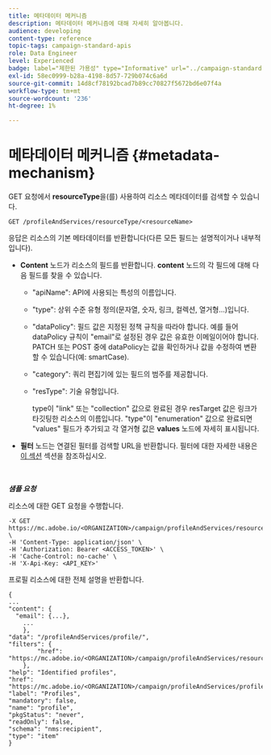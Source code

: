 ```yaml
---
title: 메타데이터 메커니즘
description: 메타데이터 메커니즘에 대해 자세히 알아봅니다.
audience: developing
content-type: reference
topic-tags: campaign-standard-apis
role: Data Engineer
level: Experienced
badge: label="제한된 가용성" type="Informative" url="../campaign-standard-migration-home.md" tooltip="마이그레이션된 사용자 Campaign Standard으로 제한됨"
exl-id: 58ec0999-b28a-4198-8d57-729b074c6a6d
source-git-commit: 14d8cf78192bcad7b89cc70827f5672bd6e07f4a
workflow-type: tm+mt
source-wordcount: '236'
ht-degree: 1%

---
```


# 메타데이터 메커니즘 {#metadata-mechanism}

GET 요청에서 **resourceType**&#x200B;을(를) 사용하여 리소스 메타데이터를 검색할 수 있습니다.

`GET /profileAndServices/resourceType/<resourceName>`

응답은 리소스의 기본 메타데이터를 반환합니다(다른 모든 필드는 설명적이거나 내부적입니다).

* **Content** 노드가 리소스의 필드를 반환합니다. **content** 노드의 각 필드에 대해 다음 필드를 찾을 수 있습니다.

   * &quot;apiName&quot;: API에 사용되는 특성의 이름입니다.
   * &quot;type&quot;: 상위 수준 유형 정의(문자열, 숫자, 링크, 컬렉션, 열거형...)입니다.
   * &quot;dataPolicy&quot;: 필드 값은 지정된 정책 규칙을 따라야 합니다. 예를 들어 dataPolicy 규칙이 &quot;email&quot;로 설정된 경우 값은 유효한 이메일이어야 합니다. PATCH 또는 POST 중에 dataPolicy는 값을 확인하거나 값을 수정하여 변환할 수 있습니다(예: smartCase).
   * &quot;category&quot;: 쿼리 편집기에 있는 필드의 범주를 제공합니다.
   * &quot;resType&quot;: 기술 유형입니다.

     type이 &quot;link&quot; 또는 &quot;collection&quot; 값으로 완료된 경우 resTarget 값은 링크가 타깃팅한 리소스의 이름입니다.
&quot;type&quot;이 &quot;enumeration&quot; 값으로 완료되면 &quot;values&quot; 필드가 추가되고 각 열거형 값은 **values** 노드에 자세히 표시됩니다.

* **필터** 노드는 연결된 필터를 검색할 URL을 반환합니다. 필터에 대한 자세한 내용은 [이 섹션](filtering.md) 섹션을 참조하십시오.

<!-- créer une section au même niveau sur les liens -->
<!-- dans l'exemple: birthdate, email +  mettre 2 liens : un de type 1-1 , 1-N
si on prend l'exemple de l'org unit, on aura un bon exemple lien -->
<!-- plus reparler du node Data -->

<br/>

***샘플 요청***

리소스에 대한 GET 요청을 수행합니다.

```
-X GET https://mc.adobe.io/<ORGANIZATION>/campaign/profileAndServices/resourceType/profile \
-H 'Content-Type: application/json' \
-H 'Authorization: Bearer <ACCESS_TOKEN>' \
-H 'Cache-Control: no-cache' \
-H 'X-Api-Key: <API_KEY>'
```

프로필 리소스에 대한 전체 설명을 반환합니다.

```
{
...
"content": {
  "email": {...},
    ...
    },
"data": "/profileAndServices/profile/",
"filters": {
        "href": "https://mc.adobe.io/<ORGANIZATION>/campaign/profileAndServices/resourceType/<PKEY>"
    },
"help": "Identified profiles",
"href": "https://mc.adobe.io/<ORGANIZATION>/campaign/profileAndServices/profile/metadata",
"label": "Profiles",
"mandatory": false,
"name": "profile",
"pkgStatus": "never",
"readOnly": false,
"schema": "nms:recipient",
"type": "item"
}
```
